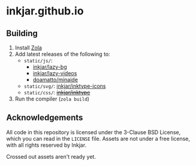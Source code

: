# inkjar.github.io

## Building
1. Install [Zola](https://getzola.org)
2. Add latest releases of the following to:
    - `static/js/`:
        - [inkjar/lazy-bg](https://github.com/inkjar/lazy-bg)
        - [inkjar/lazy-videos](https://github.com/inkjar/lazy-videos)
        - [doamatto/minaide](https://github.com/doamatto/minaide)
    - `static/svg/`: [inkjar/inktype-icons](https://github.com/inkjar/inktype-icons)
    - `static/css/`: ~~[inkjar/inktype](https://github.com/inkjar/inktype)~~
3. Run the compiler (`zola build`)

## Acknowledgements
All code in this repository is licensed under the 3-Clause BSD License, which you can read in the `LICENSE` file. Assets are not under a free license, with all rights reserved by Inkjar.

Crossed out assets aren't ready yet.
